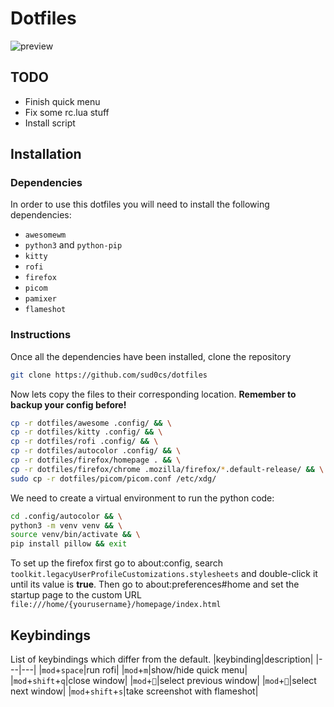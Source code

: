 # Dotfiles
![preview](./resources/preview.png "Preview")

## TODO
- Finish quick menu
- Fix some rc.lua stuff
- Install script
## Installation
### Dependencies
In order to use this dotfiles you will need to install the following dependencies:
- `awesomewm`
- `python3` and `python-pip`
- `kitty`
- `rofi`
- `firefox`
- `picom`
- `pamixer`
- `flameshot`

### Instructions

Once all the dependencies have been installed, clone the repository

```bash
git clone https://github.com/sud0cs/dotfiles
```
Now lets copy the files to their corresponding location. <b> Remember to backup your config before!</b>

```bash
cp -r dotfiles/awesome .config/ && \
cp -r dotfiles/kitty .config/ && \
cp -r dotfiles/rofi .config/ && \
cp -r dotfiles/autocolor .config/ && \
cp -r dotfiles/firefox/homepage . && \
cp -r dotfiles/firefox/chrome .mozilla/firefox/*.default-release/ && \
sudo cp -r dotfiles/picom/picom.conf /etc/xdg/
```

We need to create a virtual environment to run the python code:

```bash
cd .config/autocolor && \
python3 -m venv venv && \
source venv/bin/activate && \
pip install pillow && exit

```

To set up the firefox first go to about:config, search `toolkit.legacyUserProfileCustomizations.stylesheets` and double-click it until its value is <b>true</b>. Then go to about:preferences#home and set the startup page to the custom URL `file:///home/{yourusername}/homepage/index.html`
## Keybindings
List of keybindings which differ from the default.
|keybinding|description|
|---|---|
|`mod`+`space`|run rofi|
|`mod`+`m`|show/hide quick menu|
|`mod`+`shift`+`q`|close window|
|`mod`+`󰁍`|select previous window|
|`mod`+`󰁔`|select next window|
|`mod`+`shift`+`s`|take screenshot with flameshot|

